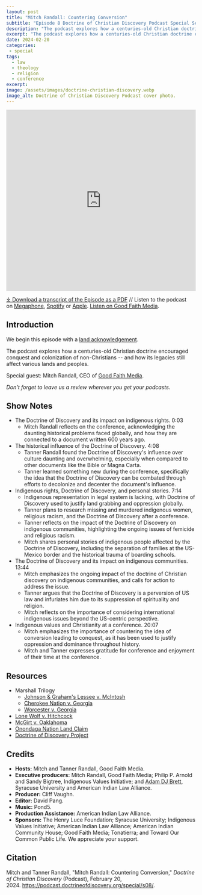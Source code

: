 ```yaml
---
layout: post
title: "Mitch Randall: Countering Conversion" 
subtitle: "Episode 8 Doctrine of Christian Discovery Podcast Special Season"
description: "The podcast explores how a centuries-old Christian doctrine encouraged conquest and colonization of non-Christians -- and how its legacies still affect various lands and peoples. Special guest: Mitch Randall, CEO of Good Faith Media."
excerpt: "The podcast explores how a centuries-old Christian doctrine encouraged conquest and colonization of non-Christians -- and how its legacies still affect various lands and peoples."
date: 2024-02-20
categories: 
 - special
tags: 
  - law
  - theology
  - religion
  - conference
excerpt: 
image: /assets/images/doctrine-christian-discovery.webp
image_alt: Doctrine of Christian Discovery Podcast cover photo.
---
```

<iframe src="https://playlist.megaphone.fm/?p=AOOOI2818414790" width="100%" height="482" frameborder="0"></iframe>

[⤓ Download a transcript of the Episode as a PDF](/assets/pdfs/special/08-Mitch-Randall-Countering-Conversion.pdf) //  Listen to the podcast on [Megaphone](https://megaphone.link/AOOOI9257433215), [Spotify](https://open.spotify.com/show/4VnMhbq2UJbu3fdehsQ66I) or [Apple](https://podcasts.apple.com/us/podcast/doctrine-of-christian-discovery/id1729219360). [Listen on Good Faith Media](https://goodfaithmedia.org/doctrine-of-christian-discovery/). 

  
## Introduction

We begin this episode with a [land acknowledgement](https://podcast.doctrineofdiscovery.org/land/).

The podcast explores how a centuries-old Christian doctrine encouraged conquest and colonization of non-Christians -- and how its legacies still affect various lands and peoples.

Special guest: Mitch Randall, CEO of [Good Faith Media](https://goodfaithmedia.org/).

*Don't forget to leave us a review wherever you get your podcasts.*


## Show Notes
- The Doctrine of Discovery and its impact on indigenous rights. 0:03
  - Mitch Randall reflects on the conference, acknowledging the daunting historical problems faced globally, and how they are connected to a document written 600 years ago.
- The historical influence of the Doctrine of Discovery. 4:08
  - Tanner Randall found the Doctrine of Discovery's influence over culture daunting and overwhelming, especially when compared to other documents like the Bible or Magna Carta.
  - Tanner learned something new during the conference, specifically the idea that the Doctrine of Discovery can be combated through efforts to decolonize and decenter the document's influence.
- Indigenous rights, Doctrine of Discovery, and personal stories. 7:14
  - Indigenous representation in legal system is lacking, with Doctrine of Discovery used to justify land grabbing and oppression globally.
  - Tanner plans to research missing and murdered indigenous women, religious racism, and the Doctrine of Discovery after a conference.
  - Tanner reflects on the impact of the Doctrine of Discovery on indigenous communities, highlighting the ongoing issues of femicide and religious racism.
  - Mitch shares personal stories of indigenous people affected by the Doctrine of Discovery, including the separation of families at the US-Mexico border and the historical trauma of boarding schools.
- The Doctrine of Discovery and its impact on indigenous communities. 13:44
  - Mitch emphasizes the ongoing impact of the doctrine of Christian discovery on indigenous communities, and calls for action to address the issue.
  - Tanner argues that the Doctrine of Discovery is a perversion of US law and infuriates him  due to its suppression of spirituality and religion.
  - Mitch reflects on the importance of considering international indigenous issues beyond the US-centric perspective.
- Indigenous values and Christianity at a conference. 20:07
  - Mitch emphasizes the importance of countering the idea of conversion leading to conquest, as it has been used to justify oppression and dominance throughout history.
  - Mitch and Tanner expresses gratitude for conference and enjoyment of their time at the conference.


## Resources
* Marshall Trilogy
  * [Johnson & Graham's Lessee v. McIntosh](https://www.oyez.org/cases/1789-1850/21us543)
  * [Cherokee Nation v. Georgia](https://supreme.justia.com/cases/federal/us/30/1/)
  * [Worcester v. Georgia](https://www.oyez.org/cases/1789-1850/31us515)
* [Lone Wolf v. Hitchcock](https://supreme.justia.com/cases/federal/us/187/553/)
* [McGirt v. Oaklahoma](https://www.supremecourt.gov/opinions/19pdf/18-9526_9okb.pdf)
* [Onondaga Nation Land Claim](https://www.onondaganation.org/land-rights/)
* [Doctrine of Discovery Project](https://goodfaithmedia.org/doctrine-of-christian-discovery/)


## Credits

- **Hosts:** Mitch and Tanner Randall, Good Faith Media.
- **Executive producers:** Mitch Randall, Good Faith Media; Philip P. Arnold and Sandy Bigtree, Indigenous Values Initiative; and [Adam DJ Brett](https://adamdjbrett.com), Syracuse University and American Indian Law Alliance.
- **Producer:** Cliff Vaughn.
- **Editor:** David Pang.
- **Music:** Pond5.
- **Production Assistance:** American Indian Law Alliance.
- **Sponsors:** The Henry Luce Foundation; Syracuse
University; Indigenous Values Initiative; American Indian Law Alliance; American Indian Community House; Good Faith Media; Tonatierra; and
Toward Our Common Public Life. We appreciate your support.

## Citation

Mitch and Tanner Randall, "Mitch Randall: Countering Conversion," _Doctrine of Christian Discovery_ (Podcast), February 20, 2024. <https://podcast.doctrineofdiscovery.org/special/s08/>.
